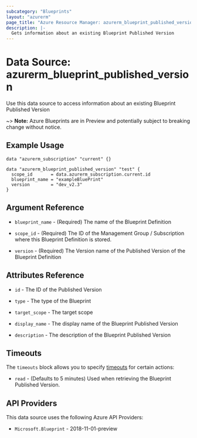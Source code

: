 ```yaml
---
subcategory: "Blueprints"
layout: "azurerm"
page_title: "Azure Resource Manager: azurerm_blueprint_published_version"
description: |-
  Gets information about an existing Blueprint Published Version
---
```


# Data Source: azurerm_blueprint_published_version

Use this data source to access information about an existing Blueprint Published Version

~> **Note:** Azure Blueprints are in Preview and potentially subject to breaking change without notice.

## Example Usage

```hcl
data "azurerm_subscription" "current" {}

data "azurerm_blueprint_published_version" "test" {
  scope_id       = data.azurerm_subscription.current.id
  blueprint_name = "exampleBluePrint"
  version        = "dev_v2.3"
}
```

## Argument Reference

* `blueprint_name` - (Required) The name of the Blueprint Definition

* `scope_id` - (Required) The ID of the Management Group / Subscription where this Blueprint Definition is stored.

* `version` - (Required) The Version name of the Published Version of the Blueprint Definition

## Attributes Reference

* `id` - The ID of the Published Version

* `type` - The type of the Blueprint

* `target_scope` - The target scope

* `display_name` - The display name of the Blueprint Published Version

* `description` - The description of the Blueprint Published Version

## Timeouts

The `timeouts` block allows you to specify [timeouts](https://developer.hashicorp.com/terraform/language/resources/configure#define-operation-timeouts) for certain actions:

* `read` - (Defaults to 5 minutes) Used when retrieving the Blueprint Published Version.

## API Providers
<!-- This section is generated, changes will be overwritten -->
This data source uses the following Azure API Providers:

* `Microsoft.Blueprint` - 2018-11-01-preview
